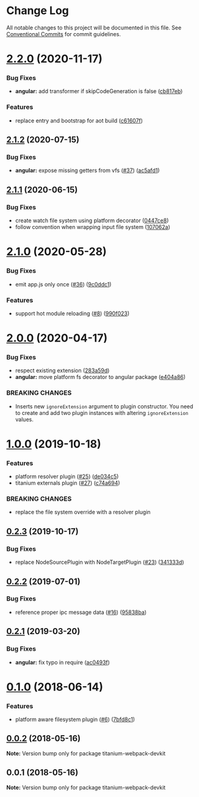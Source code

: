 # Change Log

All notable changes to this project will be documented in this file.
See [Conventional Commits](https://conventionalcommits.org) for commit guidelines.

# [2.2.0](https://github.com/appcelerator/titanium-webpack-devkit/compare/v2.1.2...v2.2.0) (2020-11-17)


### Bug Fixes

* **angular:** add transformer if skipCodeGeneration is false ([cb817eb](https://github.com/appcelerator/titanium-webpack-devkit/commit/cb817eb))


### Features

* replace entry and bootstrap for aot build ([c61607f](https://github.com/appcelerator/titanium-webpack-devkit/commit/c61607f))





## [2.1.2](https://github.com/appcelerator/titanium-webpack-devkit/compare/v2.1.1...v2.1.2) (2020-07-15)


### Bug Fixes

* **angular:** expose missing getters from vfs ([#37](https://github.com/appcelerator/titanium-webpack-devkit/issues/37)) ([ac5afd1](https://github.com/appcelerator/titanium-webpack-devkit/commit/ac5afd1))





## [2.1.1](https://github.com/appcelerator/titanium-webpack-devkit/compare/v2.1.0...v2.1.1) (2020-06-15)


### Bug Fixes

* create watch file system using platform decorator ([0447ce8](https://github.com/appcelerator/titanium-webpack-devkit/commit/0447ce8))
* follow convention when wrapping input file system ([107062a](https://github.com/appcelerator/titanium-webpack-devkit/commit/107062a))





# [2.1.0](https://github.com/appcelerator/titanium-webpack-devkit/compare/v2.0.0...v2.1.0) (2020-05-28)


### Bug Fixes

* emit app.js only once ([#36](https://github.com/appcelerator/titanium-webpack-devkit/issues/36)) ([9c0ddc1](https://github.com/appcelerator/titanium-webpack-devkit/commit/9c0ddc1))


### Features

* support hot module reloading ([#8](https://github.com/appcelerator/titanium-webpack-devkit/issues/8)) ([990f023](https://github.com/appcelerator/titanium-webpack-devkit/commit/990f023))





# [2.0.0](https://github.com/appcelerator/titanium-webpack-devkit/compare/v1.0.0...v2.0.0) (2020-04-17)


### Bug Fixes

* respect existing extension ([283a59d](https://github.com/appcelerator/titanium-webpack-devkit/commit/283a59d))
* **angular:** move platform fs decorator to angular package ([e404a86](https://github.com/appcelerator/titanium-webpack-devkit/commit/e404a86))


### BREAKING CHANGES

* Inserts new `ignoreExtension` argument to plugin constructor. You need to create and add two plugin instances with altering `ignoreExtension` values.





# [1.0.0](https://github.com/appcelerator/titanium-webpack-devkit/compare/v0.2.3...v1.0.0) (2019-10-18)


### Features

* platform resolver plugin ([#25](https://github.com/appcelerator/titanium-webpack-devkit/issues/25)) ([de034c5](https://github.com/appcelerator/titanium-webpack-devkit/commit/de034c5))
* titanium externals plugin ([#27](https://github.com/appcelerator/titanium-webpack-devkit/issues/27)) ([c74a694](https://github.com/appcelerator/titanium-webpack-devkit/commit/c74a694))


### BREAKING CHANGES

* replace the file system override with a resolver plugin





## [0.2.3](https://github.com/appcelerator/titanium-webpack-devkit/compare/v0.2.2...v0.2.3) (2019-10-17)


### Bug Fixes

* replace NodeSourcePlugin with NodeTargetPlugin ([#23](https://github.com/appcelerator/titanium-webpack-devkit/issues/23)) ([341333d](https://github.com/appcelerator/titanium-webpack-devkit/commit/341333d))





## [0.2.2](https://github.com/appcelerator/titanium-webpack-devkit/compare/v0.2.1...v0.2.2) (2019-07-01)


### Bug Fixes

* reference proper ipc message data ([#16](https://github.com/appcelerator/titanium-webpack-devkit/issues/16)) ([95838ba](https://github.com/appcelerator/titanium-webpack-devkit/commit/95838ba))





## [0.2.1](https://github.com/appcelerator/titanium-webpack-devkit/compare/v0.1.0...v0.2.1) (2019-03-20)


### Bug Fixes

* **angular:** fix typo in require ([ac0493f](https://github.com/appcelerator/titanium-webpack-devkit/commit/ac0493f))





<a name="0.1.0"></a>
# [0.1.0](https://github.com/appcelerator/titanium-webpack-devkit/compare/v0.0.2...v0.1.0) (2018-06-14)


### Features

* platform aware filesystem plugin ([#6](https://github.com/appcelerator/titanium-webpack-devkit/issues/6)) ([7bfd8c1](https://github.com/appcelerator/titanium-webpack-devkit/commit/7bfd8c1))




<a name="0.0.2"></a>
## [0.0.2](https://github.com/appcelerator/titanium-webpack-devkit/compare/v0.0.1...v0.0.2) (2018-05-16)




**Note:** Version bump only for package titanium-webpack-devkit

<a name="0.0.1"></a>
## 0.0.1 (2018-05-16)




**Note:** Version bump only for package titanium-webpack-devkit
